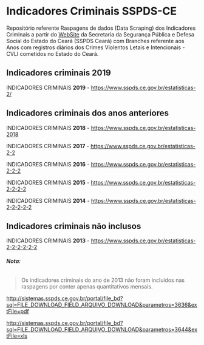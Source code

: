 # Indicadores Criminais SSPDS-CE  
 
Repositório referente Raspagens de dados (Data Scraping) dos Indicadores Criminais a partir do [WebSite](https://www.sspds.ce.gov.br/) da Secretaria da Segurança Pública e Defesa Social do Estado do Ceará (SSPDS Ceará) com Branches referente aos Anos com registros diários dos Crimes Violentos Letais e Intencionais - CVLI cometidos no Estado do Ceará.
 
## Indicadores criminais 2019  
INDICADORES CRIMINAIS **2019** - https://www.sspds.ce.gov.br/estatisticas-2/
 
## Indicadores criminais dos anos anteriores  
INDICADORES CRIMINAIS **2018** - https://www.sspds.ce.gov.br/estatisticas-2018

INDICADORES CRIMINAIS **2017** - https://www.sspds.ce.gov.br/estatisticas-2-2

INDICADORES CRIMINAIS **2016** - https://www.sspds.ce.gov.br/estatisticas-2-2-2

INDICADORES CRIMINAIS **2015** - https://www.sspds.ce.gov.br/estatisticas-2-2-2-2

INDICADORES CRIMINAIS **2014** - https://www.sspds.ce.gov.br/estatisticas-2-2-2-2-2
 
## Indicadores criminais não inclusos  
INDICADORES CRIMINAIS **2013** - https://www.sspds.ce.gov.br/estatisticas-2-2-2-2-2-2 
 
###### **Nota:**
> Os indicadores criminais do ano de 2013 não foram incluídos nas raspagens por conter apenas quantitativos mensais.  

http://sistemas.sspds.ce.gov.br/portal/file_bd?sql=FILE_DOWNLOAD_FIELD_ARQUIVO_DOWNLOAD&parametros=3636&extFile=pdf

http://sistemas.sspds.ce.gov.br/portal/file_bd?sql=FILE_DOWNLOAD_FIELD_ARQUIVO_DOWNLOAD&parametros=3644&extFile=xls
